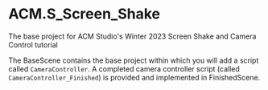 # ACM.S_Screen_Shake
The base project for ACM Studio's Winter 2023 Screen Shake and Camera Control tutorial

The BaseScene contains the base project within which you will add a script called `CameraController`. A completed camera controller script (called `CameraController_Finished`) is provided and implemented in FinishedScene.
